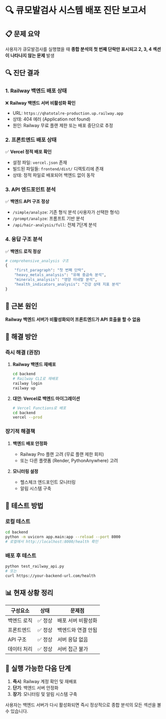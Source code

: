 # 🔍 큐모발검사 시스템 배포 진단 보고서

## 📋 문제 요약
사용자가 큐모발검사를 실행했을 때 **종합 분석의 첫 번째 단락만 표시되고 2, 3, 4 섹션이 나타나지 않는 문제** 발생

## 🔍 진단 결과

### 1. Railway 백엔드 배포 상태
❌ **Railway 백엔드 서버 비활성화 확인**
- URL: `https://qhatotalre-production.up.railway.app`
- 상태: 404 에러 (Application not found)
- 원인: Railway 무료 플랜 제한 또는 배포 중단으로 추정

### 2. 프론트엔드 배포 상태
✅ **Vercel 정적 배포 확인**
- 설정 파일: `vercel.json` 존재
- 빌드된 파일들: `frontend/dist/` 디렉토리에 존재
- 상태: 정적 파일로 배포되어 백엔드 없이 동작

### 3. API 엔드포인트 분석
✅ **백엔드 API 구조 정상**
- `/simple/analyze`: 기존 형식 분석 (사용자가 선택한 형식)
- `/prompt/analyze`: 프롬프트 기반 분석
- `/api/hair-analysis/full`: 전체 7단계 분석

### 4. 응답 구조 분석
✅ **백엔드 로직 정상**
```python
# comprehensive_analysis 구조
{
    "first_paragraph": "첫 번째 단락",
    "heavy_metals_analysis": "유해 중금속 분석",
    "minerals_analysis": "영양 미네랄 분석",
    "health_indicators_analysis": "건강 상태 지표 분석"
}
```

## 🎯 근본 원인
**Railway 백엔드 서버가 비활성화되어 프론트엔드가 API 호출을 할 수 없음**

## 🔧 해결 방안

### 즉시 해결 (권장)
1. **Railway 백엔드 재배포**
   ```bash
   cd backend
   # Railway CLI로 재배포
   railway login
   railway up
   ```

2. **대안: Vercel로 백엔드 마이그레이션**
   ```bash
   # Vercel Functions로 배포
   cd backend
   vercel --prod
   ```

### 장기적 해결책
1. **백엔드 배포 안정화**
   - Railway Pro 플랜 고려 (무료 플랜 제한 회피)
   - 또는 다른 플랫폼 (Render, PythonAnywhere) 고려

2. **모니터링 설정**
   - 헬스체크 엔드포인트 모니터링
   - 알림 시스템 구축

## 🧪 테스트 방법

### 로컬 테스트
```bash
cd backend
python -m uvicorn app.main:app --reload --port 8000
# 로컬에서 http://localhost:8000/health 확인
```

### 배포 후 테스트
```bash
python test_railway_api.py
# 또는
curl https://your-backend-url.com/health
```

## 📊 현재 상황 정리

| 구성요소 | 상태 | 문제점 |
|---------|------|--------|
| 백엔드 로직 | ✅ 정상 | 배포 서버 비활성화 |
| 프론트엔드 | ✅ 정상 | 백엔드와 연결 안됨 |
| API 구조 | ✅ 정상 | 서버 응답 없음 |
| 데이터 처리 | ✅ 정상 | 서버 접근 불가 |

## 🚀 실행 가능한 다음 단계

1. **즉시**: Railway 계정 확인 및 재배포
2. **단기**: 백엔드 서버 안정화
3. **장기**: 모니터링 및 알림 시스템 구축

사용자는 백엔드 서버가 다시 활성화되면 즉시 정상적으로 종합 분석의 모든 섹션을 볼 수 있습니다.